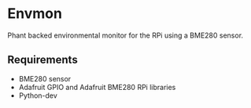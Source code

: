 # Envmon

Phant backed environmental monitor for the RPi using a BME280 sensor.

## Requirements
 - BME280 sensor
 - Adafruit GPIO and Adafruit BME280 RPi libraries
 - Python-dev


